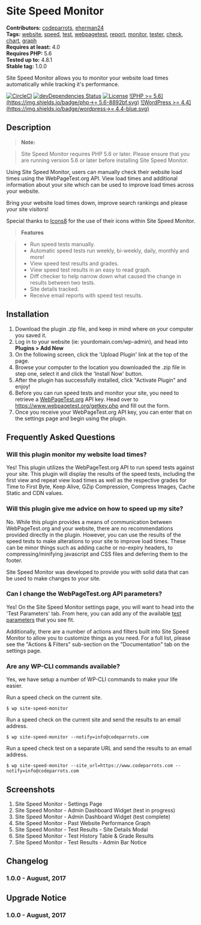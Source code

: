 # Site Speed Monitor #
**Contributors:** [codeparrots](https://profiles.wordpress.org/codeparrots), [eherman24](https://profiles.wordpress.org/eherman24)  
**Tags:** [website](https://wordpress.org/themes/tags/website/), [speed](https://wordpress.org/themes/tags/speed/), [test](https://wordpress.org/themes/tags/test/), [webpagetest](https://wordpress.org/themes/tags/webpagetest/), [report](https://wordpress.org/themes/tags/report/), [monitor](https://wordpress.org/themes/tags/monitor/), [tester](https://wordpress.org/themes/tags/tester/), [check](https://wordpress.org/themes/tags/check/), [chart](https://wordpress.org/themes/tags/chart/), [graph](https://wordpress.org/themes/tags/graph/)  
**Requires at least:** 4.0  
**Requires PHP:** 5.6  
**Tested up to:** 4.8.1  
**Stable tag:** 1.0.0  

Site Speed Monitor allows you to monitor your website load times automatically while tracking it's performance.

[![CircleCI](https://circleci.com/gh/CodeParrots/site-speed-monitor/tree/master.svg?style=svg)](https://circleci.com/gh/CodeParrots/site-speed-monitor/tree/master) [![devDependencies Status](https://david-dm.org/codeparrots/wp-site-speed-monitor/master/dev-status.svg)](https://david-dm.org/codeparrots/wp-site-speed-monitor/master?type=dev) [![License](https://img.shields.io/badge/license-GPL--2.0-brightgreen.svg)](https://github.com/codeparrots/wp-site-speed-monitor/blob/master/license.txt) [![PHP >= 5.6](https://img.shields.io/badge/php->= 5.6-8892bf.svg)](https://secure.php.net/supported-versions.php) [![WordPress >= 4.4](https://img.shields.io/badge/wordpress->= 4.4-blue.svg)](https://wordpress.org/download/release-archive/)  

## Description ##

> <strong>Note:</strong>

> Site Speed Monitor requires PHP 5.6 or later. Please ensure that you are running version 5.6 or later before installing Site Speed Monitor.

Using Site Speed Monitor, users can manually check their website load times using the WebPageTest.org API. View load times and additional information about your site which can be used to improve load times across your website.

Bring your website load times down, improve search rankings and please your site visitors!

Special thanks to <a href="https://icons8.com">Icons8</a> for the use of their icons within Site Speed Monitor.

> <strong>Features</strong>

> - Run speed tests manually.
> - Automatic speed tests run weekly, bi-weekly, daily, monthly and more!
> - View speed test results and grades.
> - View speed test results in an easy to read graph.
> - Diff checker to help narrow down what caused the change in results between two tests.
> - Site details tracked.
> - Receive email reports with speed test results.

## Installation ##

1. Download the plugin .zip file, and keep in mind where on your computer you saved it.
2. Log in to your website (ie: yourdomain.com/wp-admin), and head into <strong>Plugins > Add New</strong>
3. On the following screen, click the 'Upload Plugin' link at the top of the page.
4. Browse your computer to the location you downloaded the .zip file in step one, select it and click the 'Install Now' button.
4. After the plugin has successfully installed, click "Activate Plugin" and enjoy!
6. Before you can run speed tests and monitor your site, you need to retrieve a <a href="https://www.webpagetest.org/getkey.php" target="_blank">WebPageTest.org</a> API key. Head over to <a href="https://www.webpagetest.org/getkey.php" target="_blank">https://www.webpagetest.org/getkey.php</a> and fill out the form.
7. Once you receive your WebPageTest.org API key, you can enter that on the settings page and begin using the plugin.


## Frequently Asked Questions ##

### Will this plugin monitor my website load times? ###

Yes! This plugin utilizes the WebPageTest.org API to run speed tests against your site. This plugin will display the results of the speed tests, including the first view and repeat view load times as well as the respective grades for Time to First Byte, Keep Alive, GZip Compression, Compress Images, Cache Static and CDN values.

### Will this plugin give me advice on how to speed up my site? ###

No. While this plugin provides a means of communication between WebPageTest.org and your website, there are no recommendations provided directly in the plugin. However, you can use the results of the speed tests to make alterations to your site to improve load times. These can be minor things such as adding cache or no-expiry headers, to compressing/minifying javascript and CSS files and deferring them to the footer.

Site Speed Monitor was developed to provide you with solid data that can be used to make changes to your site.

### Can I change the WebPageTest.org API parameters? ###

Yes! On the Site Speed Monitor settings page, you will want to head into the 'Test Parameters' tab. From here, you can add any of the available <a href="https://sites.google.com/a/webpagetest.org/docs/advanced-features/webpagetest-restful-apis#TOC-Parameters" target="_blank">test parameters</a> that you see fit.

Additionally, there are a number of actions and filters built into Site Speed Monitor to allow you to customize things as you need. For a full list, please see the "Actions & Filters" sub-section on the "Documentation" tab on the settings page.

### Are any WP-CLI commands available? ###

Yes, we have setup a number of WP-CLI commands to make your life easier.

Run a speed check on the current site.

`$ wp site-speed-monitor`

Run a speed check on the current site and send the results to an email address.

`$ wp site-speed-monitor --notify=info@codeparrots.com`

Run a speed check test on a separate URL and send the results to an email address.

`$ wp site-speed-monitor --site_url=https://www.codeparrots.com --notify=info@codeparrots.com`

## Screenshots ##

1. Site Speed Monitor - Settings Page
2. Site Speed Monitor - Admin Dashboard Widget (test in progress)
3. Site Speed Monitor - Admin Dashboard Widget (test complete)
4. Site Speed Monitor - Past Website Performance Graph
5. Site Speed Monitor - Test Results - Site Details Modal
6. Site Speed Monitor - Test History Table & Grade Results
7. Site Speed Monitor - Test Results - Admin Bar Notice

## Changelog ##

### 1.0.0 - August, 2017 ###

## Upgrade Notice ##

### 1.0.0 - August, 2017 ###
